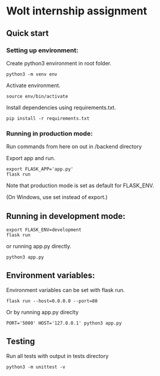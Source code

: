 # Wolt internship assignment

## Quick start

### Setting up environment:

Create python3 environment in root folder.

    python3 -m venv env

Activate environment.

    source env/bin/activate

Install dependencies using requirements.txt.

    pip install -r requirements.txt

### Running in production mode:

Run commands from here on out in /backend directory

Export app and run.

    export FLASK_APP='app.py'
    flask run

Note that production mode is set as default for FLASK_ENV.

(On Windows, use set instead of export.)

## Running in development mode:

    export FLASK_ENV=development
    flask run

or running app.py directly.

    python3 app.py

## Environment variables:

Environment variables can be set with flask run.

    flask run --host=0.0.0.0 --port=80

Or by running app.py direclty

    PORT='5000' HOST='127.0.0.1' python3 app.py

## Testing

Run all tests with output in tests directory

    python3 -m unittest -v
